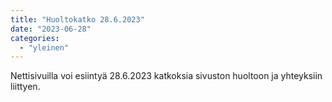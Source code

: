 ```yaml
---
title: "Huoltokatko 28.6.2023"
date: "2023-06-28"
categories: 
  - "yleinen"
---
```


Nettisivuilla voi esiintyä 28.6.2023 katkoksia sivuston huoltoon ja yhteyksiin liittyen.
